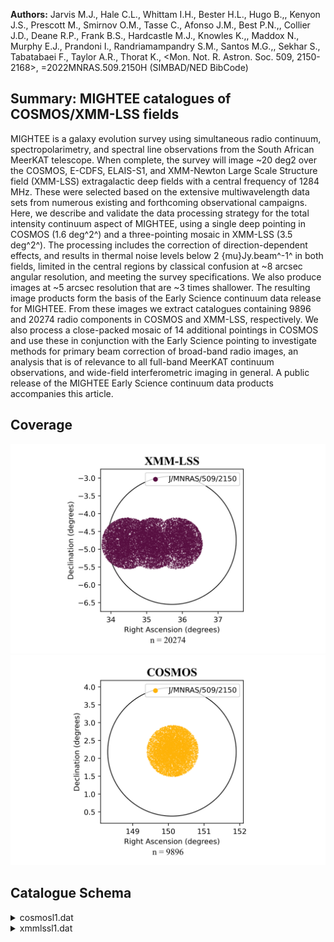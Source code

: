 **Authors:** Jarvis M.J., Hale C.L., Whittam I.H., Bester H.L., Hugo B.,, Kenyon J.S., Prescott M., Smirnov O.M., Tasse C., Afonso J.M., Best P.N.,, Collier J.D., Deane R.P., Frank B.S., Hardcastle M.J., Knowles K.,, Maddox N., Murphy E.J., Prandoni I., Randriamampandry S.M., Santos M.G.,, Sekhar S., Tabatabaei F., Taylor A.R., Thorat K., <Mon. Not. R. Astron. Soc. 509, 2150-2168>, =2022MNRAS.509.2150H (SIMBAD/NED BibCode)

## Summary: MIGHTEE catalogues of COSMOS/XMM-LSS fields 

MIGHTEE is a galaxy evolution survey using simultaneous radio continuum, spectropolarimetry, and spectral line observations from the South African MeerKAT telescope. When complete, the survey will image ~20 deg2 over the COSMOS, E-CDFS, ELAIS-S1, and XMM-Newton Large Scale Structure field (XMM-LSS) extragalactic deep fields with a central frequency of 1284 MHz. These were selected based on the extensive multiwavelength data sets from numerous existing and forthcoming observational campaigns. Here, we describe and validate the data processing strategy for the total intensity continuum aspect of MIGHTEE, using a single deep pointing in COSMOS (1.6 deg^2^) and a three-pointing mosaic in XMM-LSS (3.5 deg^2^). The processing includes the correction of direction-dependent effects, and results in thermal noise levels below 2 {mu}Jy.beam^-1^ in both fields, limited in the central regions by classical confusion at ~8 arcsec angular resolution, and meeting the survey specifications. We also produce images at ~5 arcsec resolution that are ~3 times shallower. The resulting image products form the basis of the Early Science continuum data release for MIGHTEE. From these images we extract catalogues containing 9896 and 20274 radio components in COSMOS and XMM-LSS, respectively. We also process a close-packed mosaic of 14 additional pointings in COSMOS and use these in conjunction with the Early Science pointing to investigate methods for primary beam correction of broad-band radio images, an analysis that is of relevance to all full-band MeerKAT continuum observations, and wide-field interferometric imaging in general. A public release of the MIGHTEE Early Science continuum data products accompanies this article.
## Coverage
![image](https://raw.githubusercontent.com/joshgithubbin/Sherlock-DDF/refs/heads/main/Catalogue%20Plotting/Catalogues/J-MNRAS-509-2150/Subcatalogues/XMM-LSS/Plots/fieldcover.png)
![image](https://raw.githubusercontent.com/joshgithubbin/Sherlock-DDF/refs/heads/main/Catalogue%20Plotting/Catalogues/J-MNRAS-509-2150/Subcatalogues/COSMOS/Plots/fieldcover.png)
## Catalogue Schema

<details>
<summary>cosmosl1.dat</summary>

| Bytes   | Format   | Units    | Label      | Explanations                               |
|:--------|:---------|:---------|:-----------|:-------------------------------------------|
| 1- 19   | A19      | ---      | ID         | Radio component identifier name in form    |
| 21- 29  | F9.5     | deg      | RAdeg      | Right Ascension (RA) (J2000) (G1)          |
| 31- 37  | F7.5     | deg      | e_RAdeg    | Mean 1{sigma} positional uncertainty of    |
| 39- 45  | F7.5     | deg      | DEdeg      | Declination (DEC) (J2000) (G1)             |
| 47- 53  | F7.5     | deg      | e_DEdeg    | Mean 1{sigma} positional uncertainty of    |
| 55- 63  | F9.7     | Jy       | Snu        | Integrated flux density at an given        |
| 65- 73  | F9.7     | Jy       | e_Snu      | Mean 1{sigma} uncertainty of S_{nu}_       |
| 75- 83  | F9.7     | Jy/beam  | Speak      | The peak brightness at {nu}_eff_ (S_PEAK)  |
| 85- 93  | F9.7     | Jy/beam  | e_Speak    | Mean 1{sigma} uncertainty of S_peak_       |
| 95-104  | I10      | Hz       | nueff      | Observational effective frequency          |
| 106-114 | F9.7     | Jy       | S1.4       | Integrated flux density corrected          |
| 4       | GHz      | assuming | {nu}_eff_  | values                                     |
| 116-124 | F9.7     | Jy       | e_S1.4     | Mean 1{sigma} uncertainty of S1.4          |
| 126-134 | F9.7     | Jy/beam  | Speak1.4   | The peak brightness corrected to 1.4 GHz   |
| 136-144 | F9.7     | Jy/beam  | e_Speak1.4 | Mean 1{sigma} uncertainty of Speak1.4      |
| 146-152 | F7.5     | deg      | MajAxis    | The major axis of the 2D Gaussian fitted   |
| 154-160 | F7.5     | deg      | e_MajAxis  | Mean 1{sigma} uncertainty of MajAxis       |
| 162-168 | F7.5     | deg      | MinAxis    | The minor axis of the 2D Gaussian fitted   |
| 170-176 | F7.5     | deg      | e_MinAxis  | Mean 1{sigma} uncertainty of MinAxis       |
| 178-182 | F5.1     | deg      | PA         | The position angle measured east of north  |
| 184-188 | F5.1     | deg      | e_PA       | Mean 1{sigma} uncertainty of PA (E_IM_PA)  |
| 190-196 | F7.5     | deg      | ThetaM     | The major axis of the deconvolved source   |
| 198-206 | F9.5     | deg      | e_ThetaM   | Mean 1{sigma} uncertainty of {Theta}_M_    |
| 208-214 | F7.5     | deg      | Thetam     | The minor axis of the deconvolved source   |
| 216-224 | F9.5     | deg      | e_Thetam   | Mean 1{sigma} uncertainty of {Theta}_m_    |
| 226     | I1       | ---      | Res        | Resolved flag (equal to 1) if it satisfies |
| 228-236 | F9.7     | Jy/beam  | RMSnoise   | Average background rms noise around the    |
| 238-241 | I4       | ---      | IDgauss    | A unique identifier for the Gaussian       |
| 243-246 | I4       | ---      | IDsrc      | A unique identifier for the source from    |
| 248-251 | I4       | ---      | IDisl      | A unique identifier for the island from    |
</details>

<details>
<summary>xmmlssl1.dat</summary>

| Bytes   | Format   | Units    | Label      | Explanations                               |
|:--------|:---------|:---------|:-----------|:-------------------------------------------|
| 1- 19   | A19      | ---      | ID         | Radio component identifier name in form    |
| 21- 28  | F8.5     | deg      | RAdeg      | Right Ascension (RA) (J2000) (G1)          |
| 30- 36  | F7.5     | deg      | e_RAdeg    | Mean 1{sigma} positional uncertainty of    |
| 38- 45  | F8.5     | deg      | DEdeg      | Declination (DEC) (J2000) (G1)             |
| 47- 53  | F7.5     | deg      | e_DEdeg    | Mean 1{sigma} positional uncertainty of    |
| 55- 63  | F9.7     | Jy       | Snu        | Integrated flux density at an given        |
| 65- 73  | F9.7     | Jy       | e_Snu      | Mean 1{sigma} uncertainty of S_{nu}_       |
| 75- 83  | F9.7     | Jy/beam  | Speak      | The peak brightness at {nu}_eff_ (S_PEAK)  |
| 85- 93  | F9.7     | Jy/beam  | e_Speak    | Mean 1{sigma} uncertainty of S_peak_       |
| 95-104  | I10      | Hz       | nueff      | Observational effective frequency          |
| 106-114 | F9.7     | Jy       | S1.4       | Integrated flux density corrected          |
| 4       | GHz      | assuming | {nu}_eff_  | values                                     |
| 116-124 | F9.7     | Jy       | e_S1.4     | Mean 1{sigma} uncertainty of S1.4          |
| 126-134 | F9.7     | Jy/beam  | Speak1.4   | The peak brightness corrected to 1.4 GHz   |
| 136-144 | F9.7     | Jy/beam  | e_Speak1.4 | Mean 1{sigma} uncertainty of Speak1.4      |
| 146-152 | F7.5     | deg      | MajAxis    | The major axis of the 2D Gaussian fitted   |
| 154-160 | F7.5     | deg      | e_MajAxis  | Mean 1{sigma} uncertainty of MajAxis       |
| 162-168 | F7.5     | deg      | MinAxis    | The minor axis of the 2D Gaussian fitted   |
| 170-176 | F7.5     | deg      | e_MinAxis  | Mean 1{sigma} uncertainty of MinAxis       |
| 178-182 | F5.1     | deg      | PA         | The position angle measured east of north  |
| 184-188 | F5.1     | deg      | e_PA       | Mean 1{sigma} uncertainty of PA (E_IM_PA)  |
| 190-196 | F7.5     | deg      | ThetaM     | The major axis of the deconvolved source   |
| 198-204 | F7.5     | deg      | e_ThetaM   | Mean 1{sigma} uncertainty of {Theta}_M_    |
| 206-212 | F7.5     | deg      | Thetam     | The minor axis of the deconvolved source   |
| 214-220 | F7.5     | deg      | e_Thetam   | Mean 1{sigma} uncertainty of {Theta}_m_    |
| 222     | I1       | ---      | Res        | Resolved flag (equal to 1) if it satisfies |
| 224-232 | F9.7     | Jy/beam  | RMSnoise   | Average background rms noise around the    |
| 234-238 | I5       | ---      | IDgauss    | A unique identifier for the Gaussian       |
| 240-244 | I5       | ---      | IDsrc      | A unique identifier for the source from    |
| 246-250 | I5       | ---      | IDisl      | A unique identifier for the island from    |
</details>
